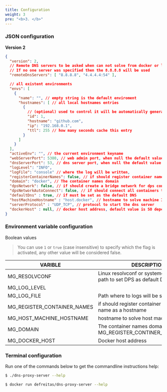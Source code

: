 ```yaml
---
title: Configuration
weight: 3
pre: "<b>3. </b>"
---
```


### JSON configuration

__Version 2__

```json
{
  "version": 2,
  // Remote DNS servers to be asked when can not solve from docker or local storage
  // If no one server was specified then the 8.8.8.8 will be used
  "remoteDnsServers": [ "8.8.8.8", "4.4.4.4:54" ],

  // all existent environments  
  "envs": [
    {
      "name": "", // empty string is the default enviroment
      "hostnames": [ // all local hostnames entries
        {
          // (optional) used to control it will be automatically generated if not passed
          "id": 1,
          "hostname": "github.com",
          "ip": "192.168.0.1",
          "ttl": 255 // how many seconds cache this entry
        }
      ]
    }
  ],
  "activeEnv": "", // the current environment keyname 
  "webServerPort": 5380, // web admin port, when null the default value is used, see --help option
  "dnsServerPort": 53, // dns server port, when null the default value is used
  "logLevel": "INFO",
  "logFile": "console" // where the log will be written,
  "registerContainerNames": false, // if should register container name / service name as a hostname
  "domain": "docker", // The container names domain
  "dpsNetwork": false, // if should create a bridge network for dps container
  "dpsNetworkAutoConnect": false, // if should connect all containers to dps container
  "defaultDns" : true, // if must be set as the default DNS
  "hostMachineHostname" : "host.docker", // hostname to solve machine IP
  "serverProtocol" : "UDP_TCP", // protocol to start the dns server
  "dockerHost" : null, // docker host address, default value is SO dependent
}
```

### Environment variable configuration

Boolean values

> You can use `1` or `true` (case insensitive) to specify which the flag is activated, any other
value will be considered false.

| VARIBLE                     | DESCRIPTION                                                           | DEFAULT VALUE                                                                                     |
|-----------------------------|-----------------------------------------------------------------------|---------------------------------------------------------------------------------------------------|
| MG_RESOLVCONF               | Linux resolvconf or systemd-resolved path to set DPS as default DNS   | /host/etc/systemd/resolved.conf,/host/etc/resolv.conf,/etc/systemd/resolved.conf,/etc/resolv.conf |
| MG_LOG_LEVEL                |                                                                       | INFO                                                                                              |
| MG_LOG_FILE                 | Path where to logs will be stored                                     | console                                                                                           |
| MG_REGISTER_CONTAINER_NAMES | if should register container name / service name as a hostname        | false                                                                                             |
| MG_HOST_MACHINE_HOSTNAME    | hostname to solve host machine IP                                     | host.docker                                                                                       |
| MG_DOMAIN                   | The container names domain (requires MG_REGISTER_CONTINER_NAMES=TRUE) | .docker                                                                                           |
| MG_DOCKER_HOST              | Docker host address                                                   | depends on the SO                                                                                 |

### Terminal configuration
Run one of the commands below to get the commandline instructions help:

```bash
$ ./dns-proxy-server --help
```

```bash
$ docker run defreitas/dns-proxy-server --help
```
